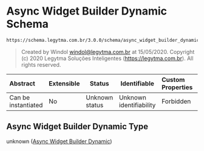 # Async Widget Builder Dynamic Schema

```txt
https://schema.legytma.com.br/3.0.0/schema/async_widget_builder_dynamic.schema.json
```




> Created by Windol [windol@legytma.com.br](mailto:windol@legytma.com.br) at 15/05/2020.
> Copyright (c) 2020 Legytma Soluções Inteligentes (<https://legytma.com.br>). All rights reserved.
>

| Abstract            | Extensible | Status         | Identifiable            | Custom Properties | Additional Properties | Access Restrictions | Defined In                                                                                                            |
| :------------------ | ---------- | -------------- | ----------------------- | :---------------- | --------------------- | ------------------- | --------------------------------------------------------------------------------------------------------------------- |
| Can be instantiated | No         | Unknown status | Unknown identifiability | Forbidden         | Allowed               | none                | [async_widget_builder_dynamic.schema.json](../schema/async_widget_builder_dynamic.schema.json) |

## Async Widget Builder Dynamic Type

unknown ([Async Widget Builder Dynamic](async_widget_builder_dynamic.md))
